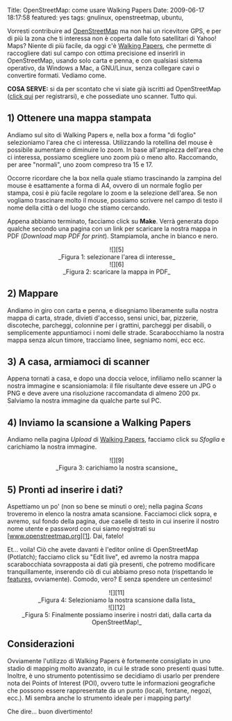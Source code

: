 Title: OpenStreetMap: come usare Walking Papers
Date:  2009-06-17 18:17:58
featured: yes
tags: gnulinux, openstreetmap, ubuntu,

Vorresti contribuire ad [OpenStreetMap][1] ma non
hai un ricevitore GPS, e per di più la zona che ti interessa non è coperta
dalle foto satellitari di Yahoo! Maps? Niente di più facile, da oggi c'è
[Walking Papers][2], che permette di raccogliere dati sul campo con ottima
precisione ed inserirli in OpenStreetMap, usando solo carta e penna, e con
qualsiasi sistema operativo, da Windows a Mac, a GNU/Linux, senza collegare
cavi o convertire formati. Vediamo come.


**COSA SERVE:** si da per scontato che vi siate già iscritti ad OpenStreetMap
([click qui][3] per registrarsi), e che possediate uno scanner. Tutto qui.


## 1) Ottenere una mappa stampata ##

Andiamo sul sito di Walking Papers e, nella box a forma "di foglio"
selezioniamo l'area che ci interessa. Utilizzando la rotellina del mouse è
possibile aumentare o diminuire lo zoom. In base all'ampiezza dell'area che ci
interessa, possiamo scegliere uno zoom più o meno alto. Raccomando, per aree
"normali", uno zoom compreso tra 15 e 17.

Occorre ricordare che la box nella quale stiamo trascinando la zampina del
mouse è esattamente a forma di A4, ovvero di un normale foglio per stampa,
cosi è più facile regolare lo zoom e la selezione dell'area. Se non vogliamo
trascinare molto il mouse, possiamo scrivere nel campo di testo il nome della
città o del luogo che stiamo cercando.

Appena abbiamo terminato, facciamo click su __Make__. Verrà generata dopo
qualche secondo una pagina con un link per scaricare la nostra mappa in PDF
(_Download map PDF for print_[][4]). Stampiamola, anche in bianco e nero.


<center>![][5]<br>_Figura 1: selezionare l'area di interesse_</center>

<center>![][6]<br>_Figura 2: scaricare la mappa in PDF_</center>


## 2) Mappare ##

Andiamo in giro con carta e penna, e disegniamo liberamente sulla nostra mappa
di carta, strade, divieti d'accesso, sensi unici, bar, pizzerie, discoteche,
parcheggi, colonnine per i grattini, parcheggi per disabili, o semplicemente
appuntiamoci i nomi delle strade. Scarabocchiamo la nostra mappa senza alcun
timore, tracciamo linee, segniamo nomi, ecc ecc.


## 3) A casa, armiamoci di scanner ##

Appena tornati a casa, e dopo una doccia veloce, infiliamo nello scanner la
nostra immagine e scansioniamola: il file risultante deve essere un JPG o PNG
e deve avere una risoluzione raccomandata di almeno 200 px. Salviamo la nostra
immagine da qualche parte sul PC.


## 4) Inviamo la scansione a Walking Papers ##

Andiamo nella pagina _Upload_ di [Walking Papers][8], facciamo click su
_Sfoglia_ e carichiamo la nostra immagine.


<center>![][9]<br>_Figura 3: carichiamo la nostra scansione_</center>


## 5) Pronti ad inserire i dati? ##

Aspettiamo un po' (non so bene se minuti o ore); nella pagina _Scans_ 
troveremo in elenco la nostra amata scansione. Facciamoci click sopra, e
avremo, sul fondo della pagina, due caselle di testo in cui inserire il nostro
nome utente e password con cui siamo registrati su [www.openstreetmap.org][1].
Dai, fatelo!

Et... voila! Ciò che avete davanti è l'editor online di OpenStreetMap
(Potlatch); facciamo click su "Edit live", ed avremo la nostra mappa
scarabocchiata sovrapposta ai dati già presenti, che potremo modificare
tranquillamente, inserendo ciò di cui abbiamo preso nota (rispettando le
[features][10], ovviamente). Comodo, vero? E senza spendere un centesimo!


<center>![][11]<br>_Figura 4: Selezioniamo la nostra scansione dalla lista_</center>


<center>![][12]<br>_Figura 5: Finalmente possiamo inserire i nostri dati, dalla carta da
OpenStreetMap!_</center>


## Considerazioni ##

Ovviamente l'utilizzo di Walking Papers è fortemente consigliato in uno stadio
di mapping molto avanzato, in cui le strade sono presenti quasi tutte.
Inoltre, è uno strumento potentissimo se decidiamo di usarlo per prendere nota
dei Points of Interest (POI), ovvero tutte le informazioni geografiche che
possono essere rappresentate da un punto (locali, fontane, negozi, ecc.). Mi
sembra anche lo strumento ideale per i mapping party!

Che dire... buon divertimento!

   [1]: http://www.openstreetmap.org/

   [2]: http://walking-papers.org/

   [3]: http://www.openstreetmap.org/user/new

   [4]: http://paperwalking-uploads.s3.amazonaws.com/prints/v3lr7z32/walking-paper-v3lr7z32.pdf

   [5]: http://dl.dropbox.com/u/369614/blog/img_red/schermata2j.png

   [6]: http://dl.dropbox.com/u/369614/blog/img_red/schermata1q.png

   [8]: http://walking-papers.org/upload.php

   [9]: http://dl.dropbox.com/u/369614/blog/img_red/schermata3v.png

   [10]: http://wiki.openstreetmap.org/wiki/Map_Features

   [11]: http://dl.dropbox.com/u/369614/blog/img_red/schermata4nab.png

   [12]: http://dl.dropbox.com/u/369614/blog/img_red/schermata5.png
